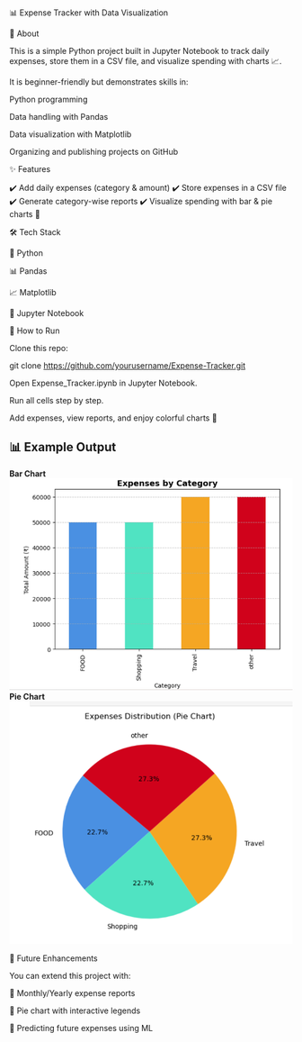 📊 Expense Tracker with Data Visualization




📝 About

This is a simple Python project built in Jupyter Notebook to track daily expenses,
store them in a CSV file, and visualize spending with charts 📈.

It is beginner-friendly but demonstrates skills in:

Python programming

Data handling with Pandas

Data visualization with Matplotlib

Organizing and publishing projects on GitHub

✨ Features

✔️ Add daily expenses (category & amount)
✔️ Store expenses in a CSV file
✔️ Generate category-wise reports
✔️ Visualize spending with bar & pie charts 🎨

🛠️ Tech Stack

🐍 Python

📊 Pandas

📈 Matplotlib

📓 Jupyter Notebook

🚀 How to Run

Clone this repo:

git clone https://github.com/yourusername/Expense-Tracker.git


Open Expense_Tracker.ipynb in Jupyter Notebook.

Run all cells step by step.

Add expenses, view reports, and enjoy colorful charts 🎉

## 📊 Example Output  

**Bar Chart**  
![Bar Chart](expense_chart.png)
**Pie Chart**  
![Pie Chart](expense_pie.png)



🤝 Future Enhancements

You can extend this project with:

📅 Monthly/Yearly expense reports

🥧 Pie chart with interactive legends


🔮 Predicting future expenses using ML
